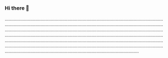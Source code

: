 ### Hi there 👋

.................................................................................................................................................................................................................................................................................................................................................................................................................................................................................................................................................................................................................................................................................................................................................................................................................................................................................